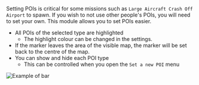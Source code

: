 Setting POIs is critical for some missions such as `Large Aircraft Crash Off Airport` to spawn. If you wish to not use other people's POIs, you will need to set your own. This module allows you to set POIs easier.

* All POIs of the selected type are highlighted
  * The highlight colour can be changed in the settings.
* If the marker leaves the area of the visible map, the marker will be set back to the centre of the map.
* You can show and hide each POI type
  * This can be controlled when you open the `Set a new POI` menu
 
 
 ![Example of bar](./POI.png)
